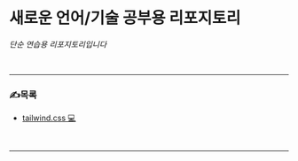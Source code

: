 # 새로운 언어/기술 공부용 리포지토리

*단순 연습용 리포지토리입니다* <br>





<br>

***



### ✍목록
- [tailwind.css 💻](https://tailwindcss.com/)

<br>

***



